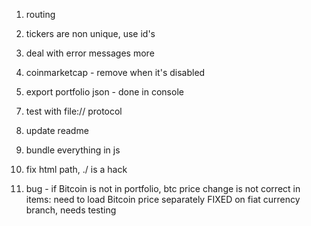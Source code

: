 1.  routing

2.  tickers are non unique, use id's

3.  deal with error messages more

4.  coinmarketcap - remove when it's disabled

5.  export portfolio json - done in console

7)  test with file:// protocol

8)  update readme

9)  bundle everything in js

10) fix html path, ./ is a hack

11) bug - if Bitcoin is not in portfolio,
    btc price change is not correct in items: need to load Bitcoin price separately
    FIXED on fiat currency branch, needs testing
